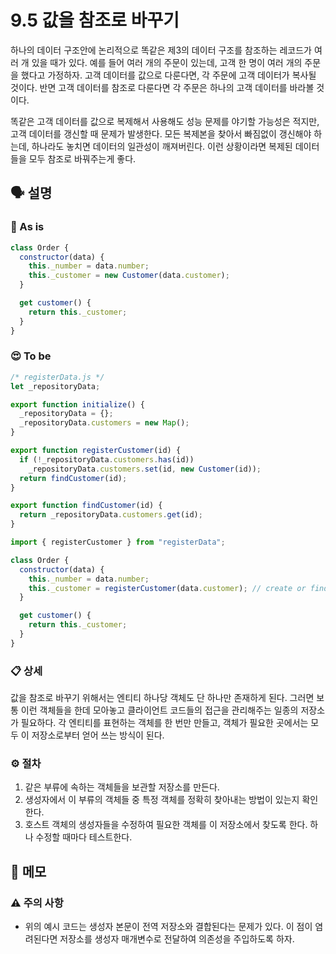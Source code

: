 # 9.5 값을 참조로 바꾸기

하나의 데이터 구조안에 논리적으로 똑같은 제3의 데이터 구조를 참조하는 레코드가 여러 개 있을 때가 있다. 예를 들어 여러 개의 주문이 있는데, 고객 한 명이 여러 개의 주문을 했다고 가정하자. 고객 데이터를 값으로 다룬다면, 각 주문에 고객 데이터가 복사될 것이다. 반면 고객 데이터를 참조로 다룬다면 각 주문은 하나의 고객 데이터를 바라볼 것이다.

똑같은 고객 데이터를 값으로 복제해서 사용해도 성능 문제를 야기할 가능성은 적지만, 고객 데이터를 갱신할 때 문제가 발생한다. 모든 복제본을 찾아서 빠짐없이 갱신해야 하는데, 하나라도 놓치면 데이터의 일관성이 깨져버린다. 이런 상황이라면 복제된 데이터들을 모두 참조로 바꿔주는게 좋다.

## 🗣 설명

### 🧐 As is

```jsx
class Order {
  constructor(data) {
    this._number = data.number;
    this._customer = new Customer(data.customer);
  }

  get customer() {
    return this._customer;
  }
}
```

### 😍 To be

```javascript
/* registerData.js */
let _repositoryData;

export function initialize() {
  _repositoryData = {};
  _repositoryData.customers = new Map();
}

export function registerCustomer(id) {
  if (!_repositoryData.customers.has(id))
    _repositoryData.customers.set(id, new Customer(id));
  return findCustomer(id);
}

export function findCustomer(id) {
  return _repositoryData.customers.get(id);
}
```

```javascript
import { registerCustomer } from "registerData";

class Order {
  constructor(data) {
    this._number = data.number;
    this._customer = registerCustomer(data.customer); // create or find
  }

  get customer() {
    return this._customer;
  }
}
```

### 📋 상세

값을 참조로 바꾸기 위해서는 엔티티 하나당 객체도 단 하나만 존재하게 된다. 그러면 보통 이런 객체들을 한데 모아놓고 클라이언트 코드들의 접근을 관리해주는 일종의 저장소가 필요하다. 각 엔티티를 표현하는 객체를 한 번만 만들고, 객체가 필요한 곳에서는 모두 이 저장소로부터 얻어 쓰는 방식이 된다.

### ⚙️ 절차

1. 같은 부류에 속하는 객체들을 보관할 저장소를 만든다.
2. 생성자에서 이 부류의 객체들 중 특정 객체를 정확히 찾아내는 방법이 있는지 확인한다.
3. 호스트 객체의 생성자들을 수정하여 필요한 객체를 이 저장소에서 찾도록 한다. 하나 수정할 때마다 테스트한다.

## 📝 메모

### ⚠️ 주의 사항

- 위의 예시 코드는 생성자 본문이 전역 저장소와 결합된다는 문제가 있다. 이 점이 염려된다면 저장소를 생성자 매개변수로 전달하여 의존성을 주입하도록 하자.
